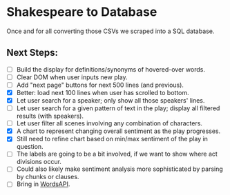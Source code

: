 # Shakespeare to Database
Once and for all converting those CSVs we scraped into a SQL database.


## Next Steps:
- [ ] Build the display for definitions/synonyms of hovered-over words.
- [ ] Clear DOM when user inputs new play.
- [ ] Add "next page" buttons for next 500 lines (and previous).
- [x] Better: load next 100 lines when user has scrolled to bottom.
- [x] Let user search for a speaker; only show all those speakers' lines.
- [ ] Let user search for a given pattern of text in the play; display all filtered results (with speakers).
- [ ] Let user filter all scenes involving any combination of characters.
- [x] A chart to represent changing overall sentiment as the play progresses.
- [x] Still need to refine chart based on min/max sentiment of the play in question.
- [ ] The labels are going to be a bit involved, if we want to show where act divisions occur.
- [ ] Could also likely make sentiment analysis more sophisticated by parsing by chunks or clauses.
- [ ] Bring in [WordsAPI](https://www.wordsapi.com/).
